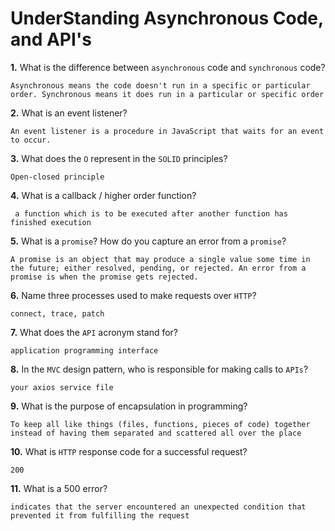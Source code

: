 # UnderStanding Asynchronous Code, and API's

**1.** What is the difference between `asynchronous` code and `synchronous` code?
<!-- enter you answer in the space below -->
```
Asynchronous means the code doesn't run in a specific or particular order. Synchronous means it does run in a particular or specific order
```
**2.** What is an event listener?
<!-- enter you answer in the space below -->
```
An event listener is a procedure in JavaScript that waits for an event to occur.
```
**3.** What does the `O` represent in the `SOLID` principles?
<!-- enter you answer in the space below -->
```
Open-closed principle
```
**4.** What is a callback / higher order function?
<!-- enter you answer in the space below -->
```
 a function which is to be executed after another function has finished execution
```
**5.** What is a `promise`? How do you capture an error from a `promise`?
<!-- enter you answer in the space below -->
```
A promise is an object that may produce a single value some time in the future; either resolved, pending, or rejected. An error from a promise is when the promise gets rejected.
```
**6.** Name three processes used to make requests over `HTTP`?
<!-- enter you answer in the space below -->
```
connect, trace, patch
```
**7.** What does the `API` acronym stand for?
<!-- enter you answer in the space below -->
```
application programming interface
```
**8.** In the `MVC` design pattern, who is responsible for making calls to `APIs`?
<!-- enter you answer in the space below -->
```
your axios service file
```
**9.** What is the purpose of encapsulation in programming?
<!-- enter you answer in the space below -->
```
To keep all like things (files, functions, pieces of code) together instead of having them separated and scattered all over the place
```
**10.** What is `HTTP` response code for a successful request?
<!-- enter you answer in the space below -->
```
200
```
**11.** What is a 500 error?
<!-- enter you answer in the space below -->
```
indicates that the server encountered an unexpected condition that prevented it from fulfilling the request
```